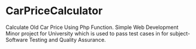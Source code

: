 # CarPriceCalculator
Calculate Old Car Price Using Php Function. Simple Web Development Minor project for University which is used to pass test cases in for subject-Software Testing and Quality Assurance.

